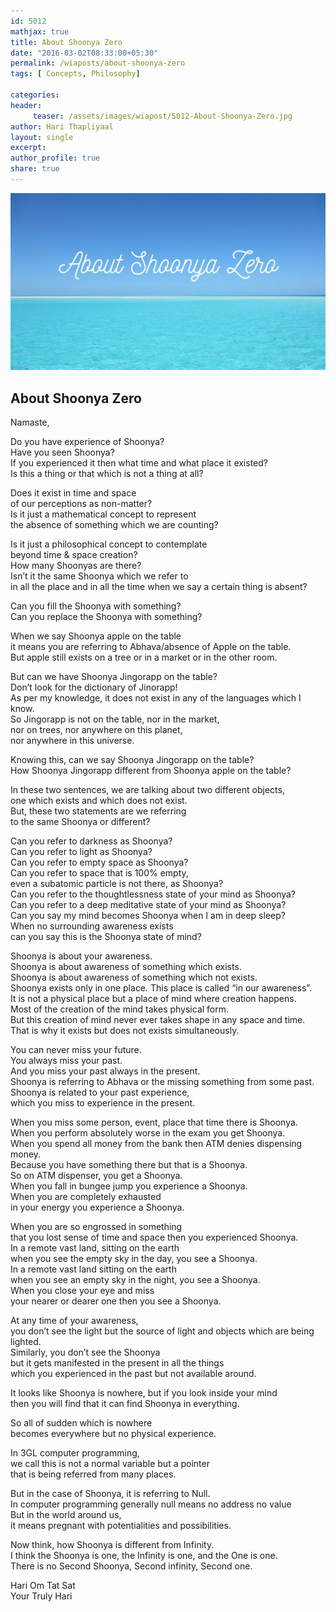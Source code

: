```yaml
--- 
id: 5012
mathjax: true  
title: About Shoonya Zero
date: "2016-03-02T08:33:00+05:30"
permalink: /wiaposts/about-shoonya-zero
tags: [ Concepts, Philosophy]    

categories: 
header:
     teaser: /assets/images/wiapost/5012-About-Shoonya-Zero.jpg
author: Hari Thapliyaal 
layout: single 
excerpt:  
author_profile: true 
share: true 
---
```


![About Shoonya Zero](/assets/images/wiapost/5012-About-Shoonya-Zero.jpg)     

## About Shoonya Zero

    
Namaste,    
    
Do you have experience of Shoonya?     
Have you seen Shoonya?     
If you experienced it then what time and what place it existed?     
Is this a thing or that which is not a thing at all?    
    
Does it exist in time and space     
of our perceptions as non-matter?     
Is it just a mathematical concept to represent     
the absence of something which we are counting?    
    
Is it just a philosophical concept to contemplate     
beyond time &amp; space creation?     
How many Shoonyas are there?     
Isn’t it the same Shoonya which we refer to     
in all the place and in all the time when we say a certain thing is absent?    
    
Can you fill the Shoonya with something?     
Can you replace the Shoonya with something?    
    
When we say Shoonya apple on the table     
it means you are referring to Abhava/absence of Apple on the table.     
But apple still exists on a tree or in a market or in the other room.    
    
But can we have Shoonya Jingorapp on the table?     
Don’t look for the dictionary of Jinorapp!     
As per my knowledge, it does not exist in any of the languages which I know.     
So Jingorapp is not on the table, nor in the market,     
nor on trees, nor anywhere on this planet,     
nor anywhere in this universe.    
    
Knowing this, can we say Shoonya Jingorapp on the table?     
How Shoonya Jingorapp different from Shoonya apple on the table?    
    
In these two sentences, we are talking about two different objects,     
one which exists and which does not exist.     
But, these two statements are we referring     
to the same Shoonya or different?    
    
Can you refer to darkness as Shoonya?     
Can you refer to light as Shoonya?     
Can you refer to empty space as Shoonya?     
Can you refer to space that is 100% empty,     
even a subatomic particle is not there, as Shoonya?     
Can you refer to the thoughtlessness state of your mind as Shoonya?     
Can you refer to a deep meditative state of your mind as Shoonya?     
Can you say my mind becomes Shoonya when I am in deep sleep?     
When no surrounding awareness exists     
can you say this is the Shoonya state of mind?    
    
Shoonya is about your awareness.     
Shoonya is about awareness of something which exists.     
Shoonya is about awareness of something which not exists.     
Shoonya exists only in one place. This place is called “in our awareness”.     
It is not a physical place but a place of mind where creation happens.     
Most of the creation of the mind takes physical form.     
But this creation of mind never ever takes shape in any space and time.     
That is why it exists but does not exists simultaneously.    
    
You can never miss your future.     
You always miss your past.     
And you miss your past always in the present.     
Shoonya is referring to Abhava or the missing something from some past.     
Shoonya is related to your past experience,     
which you miss to experience in the present.    
    
When you miss some person, event, place that time there is Shoonya.     
When you perform absolutely worse in the exam you get Shoonya.     
When you spend all money from the bank then ATM denies dispensing money.     
Because you have something there but that is a Shoonya.     
So on ATM dispenser, you get a Shoonya.     
When you fall in bungee jump you experience a Shoonya.     
When you are completely exhausted     
in your energy you experience a Shoonya.    
    
When you are so engrossed in something     
that you lost sense of time and space then you experienced Shoonya.     
In a remote vast land, sitting on the earth     
when you see the empty sky in the day, you see a Shoonya.     
In a remote vast land sitting on the earth     
when you see an empty sky in the night, you see a Shoonya.     
When you close your eye and miss     
your nearer or dearer one then you see a Shoonya.    
    
At any time of your awareness,     
you don’t see the light but the source of light and objects which are being lighted.     
Similarly, you don’t see the Shoonya     
but it gets manifested in the present in all the things     
which you experienced in the past but not available around.    
    
It looks like Shoonya is nowhere, but if you look inside your mind     
then you will find that it can find Shoonya in everything.    
    
So all of sudden which is nowhere     
becomes everywhere but no physical experience.    
    
In 3GL computer programming,     
we call this is not a normal variable but a pointer     
that is being referred from many places.    
    
But in the case of Shoonya, it is referring to Null.     
In computer programming generally null means no address no value     
But in the world around us,     
it means pregnant with potentialities and possibilities.    
    
Now think, how Shoonya is different from Infinity.     
I think the Shoonya is one, the Infinity is one, and the One is one.     
There is no Second Shoonya, Second infinity, Second one.    
    
Hari Om Tat Sat     
Your Truly Hari    
